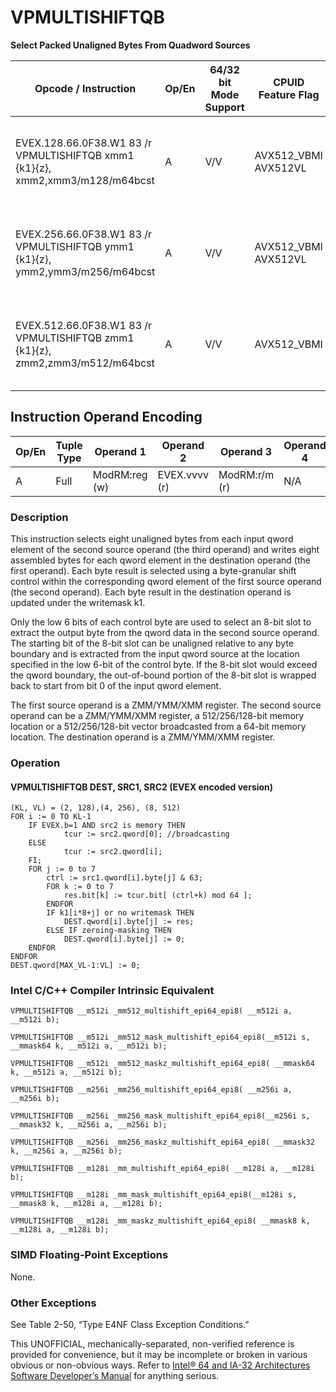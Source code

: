 # VPMULTISHIFTQB

**Select Packed Unaligned Bytes From Quadword Sources**

| Opcode / Instruction                                                          | Op/En | 64/32 bit Mode Support | CPUID Feature Flag   | Description                                                                                                               |
| ----------------------------------------------------------------------------- | ----- | ---------------------- | -------------------- | ------------------------------------------------------------------------------------------------------------------------- |
| EVEX.128.66.0F38.W1 83 /r VPMULTISHIFTQB xmm1 {k1}{z}, xmm2,xmm3/m128/m64bcst | A     | V/V                    | AVX512_VBMI AVX512VL | Select unaligned bytes from qwords in xmm3/m128/m64bcst using control bytes in xmm2, write byte results to xmm1 under k1. |
| EVEX.256.66.0F38.W1 83 /r VPMULTISHIFTQB ymm1 {k1}{z}, ymm2,ymm3/m256/m64bcst | A     | V/V                    | AVX512_VBMI AVX512VL | Select unaligned bytes from qwords in ymm3/m256/m64bcst using control bytes in ymm2, write byte results to ymm1 under k1. |
| EVEX.512.66.0F38.W1 83 /r VPMULTISHIFTQB zmm1 {k1}{z}, zmm2,zmm3/m512/m64bcst | A     | V/V                    | AVX512_VBMI          | Select unaligned bytes from qwords in zmm3/m512/m64bcst using control bytes in zmm2, write byte results to zmm1 under k1. |

## Instruction Operand Encoding

| Op/En | Tuple Type | Operand 1     | Operand 2     | Operand 3     | Operand 4 |
| ----- | ---------- | ------------- | ------------- | ------------- | --------- |
| A     | Full       | ModRM:reg (w) | EVEX.vvvv (r) | ModRM:r/m (r) | N/A       |

### Description

This instruction selects eight unaligned bytes from each input qword element of the second source operand (the third operand) and writes eight assembled bytes for each qword element in the destination operand (the first operand). Each byte result is selected using a byte-granular shift control within the corresponding qword element of the first source operand (the second operand). Each byte result in the destination operand is updated under the writemask k1.

Only the low 6 bits of each control byte are used to select an 8-bit slot to extract the output byte from the qword data in the second source operand. The starting bit of the 8-bit slot can be unaligned relative to any byte boundary and is extracted from the input qword source at the location specified in the low 6-bit of the control byte. If the 8-bit slot would exceed the qword boundary, the out-of-bound portion of the 8-bit slot is wrapped back to start from bit 0 of the input qword element.

The first source operand is a ZMM/YMM/XMM register. The second source operand can be a ZMM/YMM/XMM register, a 512/256/128-bit memory location or a 512/256/128-bit vector broadcasted from a 64-bit memory location. The destination operand is a ZMM/YMM/XMM register.

### Operation

#### VPMULTISHIFTQB DEST, SRC1, SRC2 (EVEX encoded version)

```
(KL, VL) = (2, 128),(4, 256), (8, 512)
FOR i := 0 TO KL-1
    IF EVEX.b=1 AND src2 is memory THEN
            tcur := src2.qword[0]; //broadcasting
    ELSE
            tcur := src2.qword[i];
    FI;
    FOR j := 0 to 7
        ctrl := src1.qword[i].byte[j] & 63;
        FOR k := 0 to 7
            res.bit[k] := tcur.bit[ (ctrl+k) mod 64 ];
        ENDFOR
        IF k1[i*8+j] or no writemask THEN
            DEST.qword[i].byte[j] := res;
        ELSE IF zeroing-masking THEN
            DEST.qword[i].byte[j] := 0;
    ENDFOR
ENDFOR
DEST.qword[MAX_VL-1:VL] := 0;

```

### Intel C/C++ Compiler Intrinsic Equivalent

```
VPMULTISHIFTQB __m512i _mm512_multishift_epi64_epi8( __m512i a, __m512i b);

```

```
VPMULTISHIFTQB __m512i _mm512_mask_multishift_epi64_epi8(__m512i s, __mmask64 k, __m512i a, __m512i b);

```

```
VPMULTISHIFTQB __m512i _mm512_maskz_multishift_epi64_epi8( __mmask64 k, __m512i a, __m512i b);

```

```
VPMULTISHIFTQB __m256i _mm256_multishift_epi64_epi8( __m256i a, __m256i b);

```

```
VPMULTISHIFTQB __m256i _mm256_mask_multishift_epi64_epi8(__m256i s, __mmask32 k, __m256i a, __m256i b);

```

```
VPMULTISHIFTQB __m256i _mm256_maskz_multishift_epi64_epi8( __mmask32 k, __m256i a, __m256i b);

```

```
VPMULTISHIFTQB __m128i _mm_multishift_epi64_epi8( __m128i a, __m128i b);

```

```
VPMULTISHIFTQB __m128i _mm_mask_multishift_epi64_epi8(__m128i s, __mmask8 k, __m128i a, __m128i b);

```

```
VPMULTISHIFTQB __m128i _mm_maskz_multishift_epi64_epi8( __mmask8 k, __m128i a, __m128i b);

```

### SIMD Floating-Point Exceptions

None.

### Other Exceptions

See Table 2-50, “Type E4NF Class Exception Conditions.”

This UNOFFICIAL, mechanically-separated, non-verified reference is provided for convenience, but it may be
incomplete or broken in various obvious or non-obvious
ways. Refer to [Intel® 64 and IA-32 Architectures Software Developer’s Manual](https://software.intel.com/en-us/download/intel-64-and-ia-32-architectures-sdm-combined-volumes-1-2a-2b-2c-2d-3a-3b-3c-3d-and-4) for anything serious.
